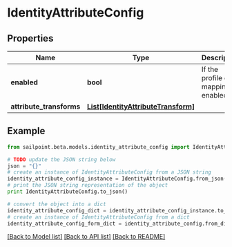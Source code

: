 # IdentityAttributeConfig


## Properties

Name | Type | Description | Notes
------------ | ------------- | ------------- | -------------
**enabled** | **bool** | If the profile or mapping is enabled | [optional] [default to True]
**attribute_transforms** | [**List[IdentityAttributeTransform]**](IdentityAttributeTransform.md) |  | [optional] 

## Example

```python
from sailpoint.beta.models.identity_attribute_config import IdentityAttributeConfig

# TODO update the JSON string below
json = "{}"
# create an instance of IdentityAttributeConfig from a JSON string
identity_attribute_config_instance = IdentityAttributeConfig.from_json(json)
# print the JSON string representation of the object
print IdentityAttributeConfig.to_json()

# convert the object into a dict
identity_attribute_config_dict = identity_attribute_config_instance.to_dict()
# create an instance of IdentityAttributeConfig from a dict
identity_attribute_config_form_dict = identity_attribute_config.from_dict(identity_attribute_config_dict)
```
[[Back to Model list]](../README.md#documentation-for-models) [[Back to API list]](../README.md#documentation-for-api-endpoints) [[Back to README]](../README.md)


